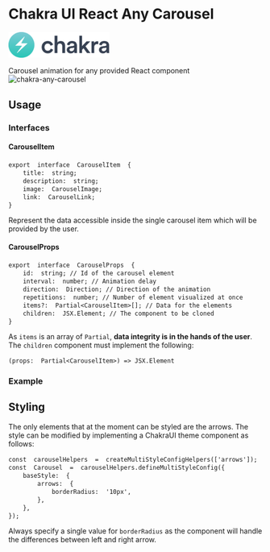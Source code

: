 
# Chakra UI React Any Carousel

<a alt="ChakraUI logo" href="https://github.com/chakra-ui/chakra-ui"  target="_blank" rel="noreferrer"><img  src="https://raw.githubusercontent.com/chakra-ui/chakra-ui/main/media/logo-colored@2x.png?raw=true"  width="200"></a>

Carousel animation for any provided React component
![chakra-any-carousel](https://github.com/SergioArrighi/chakra-any-carousel/assets/10941512/289d7255-bd7f-4e33-8f10-cc11db2101e5)

## Usage

### Interfaces

#### CarouselItem

    export  interface  CarouselItem  {
		title:  string;
		description:  string;
		image:  CarouselImage;
		link:  CarouselLink;
	}
Represent the data accessible inside the single carousel item which will be provided by the user.

#### CarouselProps

    export  interface  CarouselProps  {
		id:  string; // Id of the carousel element
		interval:  number; // Animation delay
		direction:  Direction; // Direction of the animation
		repetitions:  number; // Number of element visualized at once
		items?:  Partial<CarouselItem>[]; // Data for the elements
		children:  JSX.Element; // The component to be cloned
	}

As `items` is an array of `Partial`, **data integrity is in the hands of the user**.
The `children` component must implement the following:

    (props:  Partial<CarouselItem>) => JSX.Element

### Example

## Styling
The only elements that at the moment can be styled are the arrows.
The style can be modified by implementing a ChakraUI theme component as follows:

    const  carouselHelpers  =  createMultiStyleConfigHelpers(['arrows']);
	const  Carousel  =  carouselHelpers.defineMultiStyleConfig({
		baseStyle:  {
			arrows:  {
				borderRadius:  '10px',
			},
		},
	});

 Always specify a single value for `borderRadius` as the component will handle the differences between left and right arrow.
